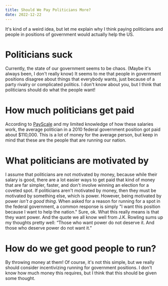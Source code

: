 ```yaml
---
title: Should We Pay Politicians More?
date: 2022-12-22
---
```


It's kind of a weird idea, but let me explain why I think paying politicians and people in positions of government would actually help the US.

# Politicians suck

Currently, the state of our government seems to be chaos. (Maybe it's always been, I don't really know) It seems to me that people in government positions disagree about things that everybody wants, just because of a party rivalry or complicated politics. I don't know about you, but I think that politicians should do what the people want!

# How much politicians get paid

According to [PayScale](https://www.payscale.com/politician-salaries) and my limited knowledge of how these salaries work, the average politician in a 2010 federal government position got paid about $110,000. This is a lot of money for the average person, but keep in mind that these are the people that are running our nation.

# What politicians are motivated by

I assume that politicians are not motivated by money, because while their salary is good, there are a lot easier ways to get paid that kind of money that are far simpler, faster, and don't involve winning an election for a coveted spot. If politicians aren't motivated by money, then they must be motivated by something else, which is power. However, being motivated by power _isn't a good thing_. When asked for a reason for running for a spot in the federal government, a common response is simply "I want this position because I want to help the nation." Sure, ok. What this really means is that they want power. And the quote we all know well from J.K. Rowling sums up my thoughts pretty well: “Those who want power do not deserve it. And those who deserve power do not want it.”

# How do we get good people to run?

By throwing money at them! Of course, it's not this simple, but we really should consider incentivizing running for government positions. I don't know how much money this requires, but I think that this should be given some thought.
